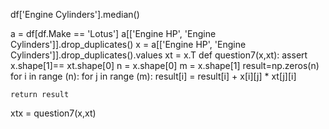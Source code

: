df['Engine Cylinders'].median()


a = df[df.Make == 'Lotus']
a[['Engine HP', 'Engine Cylinders']].drop_duplicates()
x = a[['Engine HP', 'Engine Cylinders']].drop_duplicates().values
xt = x.T
def question7(x,xt):
    assert x.shape[1]== xt.shape[0]
    n = x.shape[0]
    m = x.shape[1]
    result=np.zeros(n)
    for i in range (n):
        for j in range (m):
           result[i] = result[i] + x[i][j] * xt[j][i]
        
    return result
xtx = question7(x,xt)
